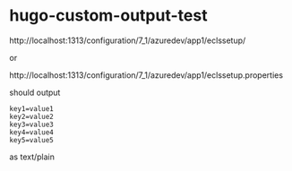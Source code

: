 # hugo-custom-output-test

http://localhost:1313/configuration/7_1/azuredev/app1/eclssetup/

or 

http://localhost:1313/configuration/7_1/azuredev/app1/eclssetup.properties

should output

```
key1=value1
key2=value2
key3=value3
key4=value4
key5=value5
```
as text/plain
